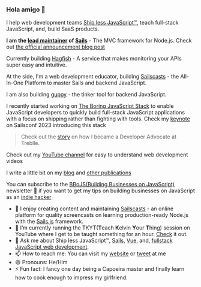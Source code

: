 ### Hola amigo 👋

I help web development teams [Ship less JavaScript™️](https://calendly.com/_koo/ship-less-javascript), teach full-stack JavaScript, and, build SaaS products. 

**I am the [lead maintainer](https://twitter.com/Dominus_Kelvin/status/1669063700144070662?s=20) of [Sails](https://sailsjs.com)** - The MVC framework for Node.js. Check out [the official announcement blog post](https://blog.sailscasts.com/announcing-the-lead-maintainer-of-sails)

Currently building [Hagfish](https://hagfish.io) - A service that makes monitoring your APIs super easy and intuitive. 

At the side, I'm a web development educator, building [Sailscasts](https://sailcasts.com) - the All-In-One Platform to master Sails and backend JavaScript.

I am also building [guppy](https://sailscast.com/guppy) - the tinker tool for backend JavaScript.

I recently started working on [The Boring JavaScript Stack](https://github.com/sailscastshq/boring-stack) to enable JavaScript developers to quickly build full-stack JavaScript applications with a focus on shipping rather than fighting with tools. Check my [keynote](https://youtu.be/qX69jEyAIc0) on Sailsconf 2023 introducing this stack

> Check out the [story](https://twitter.com/Dominus_Kelvin/status/1587844494749155329?s=20&t=mSng07B7y1S4VYKDVK6LvQO) on how I became a Developer Advocate at Treblle.

Check out my [YouTube channel](https://youtube.com/@dominuskelvin) for easy to understand web development videos

I write a little bit on my [blog](https://dominuskelvin.dev/blog) and [other publications](https://dominuskelvin.dev/articles)

You can subscribe to the [BBoJS(Building Businesses on JavaScript)](https://newsletter.dominuskelvin.dev) newsletter 📧 if you want to get my tips on building businesses on JavaScript as an [indie hacker](https://newsletter.dominuskelvin.dev/p/what-is-indie-hacking)

- 🔭  I enjoy creating content and maintaining [Sailscasts](https://sailscasts.com) - an online platform for quality screencasts on learning production-ready Node.js with the [Sails.js](https://sailsjs.com) framework.
- 🌱 I’m currently running the TKYT(**T**each **K**elvin **Y**our **T**hing) session on YouTube where I get to be taught something for an hour. [Check](https://youtube.com/@dominuskelvin) it out.
- 💬 Ask me about Ship less JavaScript™️, [Sails](https://sailsjs.com), [Vue](https://vuejs.org), and, [fullstack JavaScript web development](https://sailscasts.com/boring).
- 📫 How to reach me: You can visit my [website](https://dominuskelvin.dev) or [tweet](https://twitter.com/dominus_kelvin) at me
- 😄 Pronouns: He/Him
- ⚡ Fun fact: I fancy one day being a Capoeira master and finally learn how to cook enough to impress my girlfriend.
